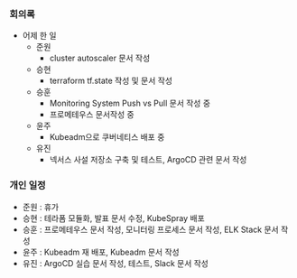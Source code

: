 ### 회의록

- 어제 한 일
    - 준원
        - cluster autoscaler 문서 작성
    - 승현
        - terraform tf.state 작성 및 문서 작성
    - 승훈
        - Monitoring System Push vs Pull 문서 작성 중
        - 프로메테우스 문서작성 중
    - 윤주
        -  Kubeadm으로 쿠버네티스 배포 중
    - 유진
        - 넥서스 사설 저장소 구축 및 테스트, ArgoCD 관련 문서 작성

### 개인 일정

- 준원 : 휴가
- 승현 : 테라폼 모듈화, 발표 문서 수정, KubeSpray 배포
- 승훈 : 프로메테우스 문서 작성, 모니터링 프로세스 문서 작성, ELK Stack 문서 작성
- 윤주 : Kubeadm 재 배포, Kubeadm 문서 작성
- 유진 : ArgoCD 실습 문서 작성, 테스트, Slack 문서 작성